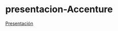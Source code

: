 # presentacion-Accenture
<a href="[https://www.canva.com/design/DAGGN6EK2kc/HYAimlMYs5RSJxU7h1lwqw/view?utm_content=DAGGN6EK2kc&amp;utm_campaign=designshare&amp;utm_medium=link&amp;utm_source=editor](https://www.canva.com/design/DAGGZ7WCAbc/dejM1XQ_0xk88lW3OvrbtQ/edit?utm_content=DAGGZ7WCAbc&utm_campaign=designshare&utm_medium=link2&utm_source=sharebutton)" rel="nofollow">Presentación</a>
